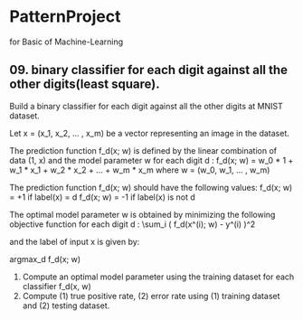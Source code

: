# PatternProject
for Basic of Machine-Learning


## 09. binary classifier for each digit against all the other digits(least square).
Build a binary classifier for each digit against all the other digits at MNIST dataset.

Let x = (x_1, x_2, ... , x_m) be a vector representing an image in the dataset.

The prediction function f_d(x; w) is defined by the linear combination of data (1, x) and the model parameter w for each digit d :
f_d(x; w) = w_0 * 1 + w_1 * x_1 + w_2 * x_2 + ... + w_m * x_m
where w = (w_0, w_1, ... , w_m)

The prediction function f_d(x; w) should have the following values:
f_d(x; w) = +1 if label(x) = d
f_d(x; w) = -1 if label(x) is not d

The optimal model parameter w is obtained by minimizing the following objective function for each digit d :
\sum_i ( f_d(x^(i); w) - y^(i) )^2

and the label of input x is given by:

argmax_d f_d(x; w)

1. Compute an optimal model parameter using the training dataset for each classifier f_d(x, w)
2. Compute (1) true positive rate, (2) error rate using (1) training dataset and (2) testing dataset.

